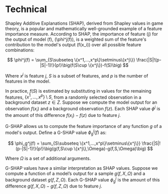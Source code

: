 # Technical

Shapley Additive Explanations (SHAP), derived from Shapley values in game theory, is a popular and mathematically well-grounded example of a feature importance measure. According to SHAP, the importance of feature \(j\) for the output of model \(f\), \(\phi^j(f)\), is a weighted sum of the feature's contribution to the model's output \(f(x_i)\) over all possible feature combinations:

$$
    \phi^j(f) = \sum_{S\subseteq \{x^1,...,x^p\}\setminus\{x^j\}}
        \frac{|S|!(p-|S|-1)!}{p!}\big(f(S\cup \{x^j\})-f(S)\big)
$$

Where $x^j$ is feature $j$, $S$ is a subset of features, and $p$ is the number of features in the model. 

In practice, $f(S)$ is estimated by substituting in values for the remaining features, $\{x^1,…,x^p\}\setminus S$, from a randomly selected observation in a background dataset $z\in Z$. Suppose we compute the model output for an observation $f(x_i)$ and a background observation $f(z)$. Each SHAP value $\phi^j$ is the amount of this difference $f(x_i)-f(z)$ due to feature $j$.

G-SHAP allows us to compute the feature importance of any function $g$ of a model's output. Define a G-SHAP value $\phi_g^j(f)$ as:

$$
    \phi_g^j(f) = \sum_{S\subseteq \{x^1,...,x^p\}\setminus\{x^j\}}
        \frac{|S|!(p-|S|-1)!}{p!}\big(g(f,S\cup \{x^j\},\Omega)-g(f,S,\Omega)\big)
$$

Where $\Omega$ is a set of additional arguments.

G-SHAP values have a similar interpretation as SHAP values. Suppose we compute a function of a model’s output for a sample $g(f,X,\Omega)$ and a background dataset $g(f,Z,\Omega)$. Each G-SHAP value $\phi_g^j$ is the amount of this difference $g(f,X,\Omega)-g(f,Z,\Omega)$ due to feature $j$.
